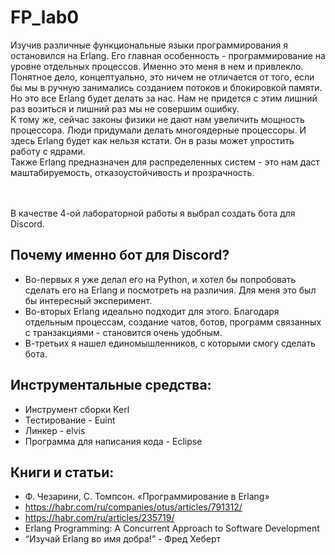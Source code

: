 # FP_lab0
Изучив различные функциональные языки программирования я остановился на Erlang. Его главная особенность - программирование на уровне отдельных процессов. Именно это меня в нем и привлекло. Понятное дело, концептуально, это ничем не отличается от того, если бы мы в ручную занимались созданием потоков и блокировкой памяти. Но это все Erlang будет делать за нас. Нам не придется с этим лишний раз возиться и лишний раз мы не совершим ошибку.   <br />
К тому же, сейчас законы физики не дают нам увеличить мощность процессора. Люди придумали делать многоядерные процессоры. И здесь Erlang будет как нельзя кстати. Он в разы может упростить работу с ядрами. <br />
Также Erlang предназначен для распределенных систем - это нам даст маштабируемость, отказоустойчивость и прозрачность.

<br /> <br />
В качестве 4-ой лабораторной работы я выбрал создать бота для Discord. <br />
## Почему именно бот для Discord?
- Во-первых я уже делал его на Python, и хотел бы попробовать сделать его на Erlang и посмотреть на различия. Для меня это был бы интересный эксперимент.
- Во-вторых Erlang идеально подходит для этого. Благодаря отдельным процессам, создание чатов, ботов, программ связанных с транзакциями - становится очень удобным. 
- В-третьих я нашел единомышленников, с которыми смогу сделать бота.
## Инструментальные средства:
- Инструмент сборки Kerl
- Тестирование - Euint
- Линкер - elvis
- Программа для написания кода - Eclipse
## Книги и статьи:
- Ф. Чезарини, С. Томпсон. «Программирование в Erlang»
- https://habr.com/ru/companies/otus/articles/791312/
- https://habr.com/ru/articles/235719/
- Erlang Programming: A Concurrent Approach to Software Development
- “Изучай Erlang во имя добра!” - Фред Хеберт
